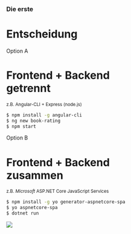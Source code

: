 ### Die erste
# Entscheidung




Option A
# Frontend + Backend<br>getrennt

<small>z.B. Angular-CLI + Express (node.js)</small>




```bash
$ npm install -g angular-cli
$ ng new book-rating
$ npm start
```




Option B
# Frontend + Backend<br>zusammen

<small>z.B. _Microsoft_ ASP.NET Core JavaScript Services</small>




```bash
$ npm install -g yo generator-aspnetcore-spa
$ yo aspnetcore-spa
$ dotnet run
```




![](img/yo.png) <!-- .element: style="width:615px;border: 10px solid black !important" -->